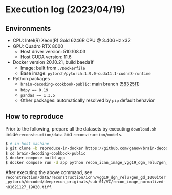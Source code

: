Execution log (2023/04/19)
===

## Environments

- CPU: Intel(R) Xeon(R) Gold 6246R CPU @ 3.40GHz x32
- GPU: Quadro RTX 8000
    - Host driver version: 510.108.03
    - Host CUDA version: 11.6
- Docker version 20.10.21, build baeda1f
    - Image: built from `./Dockerfile`
    - Base image: `pytorch/pytorch:1.9.0-cuda11.1-cudnn8-runtime`
- Python packages
    - `brain-decoding-cookbook-public`: main branch ([58325f1](https://github.com/KamitaniLab/brain-decoding-cookbook-public/commit/58325f1ccd42ba47c5d23f412b7ec9b55f5398f1))
    - `bdpy == 0.19`
    - `pandas == 1.3.5`
    - Other packages: automatically resolved by `pip` default behavior


## How to reproduce

Prior to the following, prepare all the datasets by executing `download.sh` inside `reconstruction/data` and `reconstruction/models`.

```bash
$ # in host machine
$ git clone -b reproduce-in-docker https://github.com/ganow/brain-decoding-cookbook-public.git
$ cd brain-decoding-cookbook-public
$ docker compose build app
$ docker compose run -d app python recon_icnn_image_vgg19_dgn_relu7gen_gd.py config/recon_icnn_vgg19_dgn_relu7gen_gd_1000iter_decoded_deeprecon_originals.yaml
```

After executing the above command, see `reconstruction/data/reconstruction/icnn/vgg19_dgn_relu7gen_gd_1000iter_pytorch/decoded/deeprecon_originals/sub-01/VC/recon_image_normalized-n01621127_19020.tiff`.